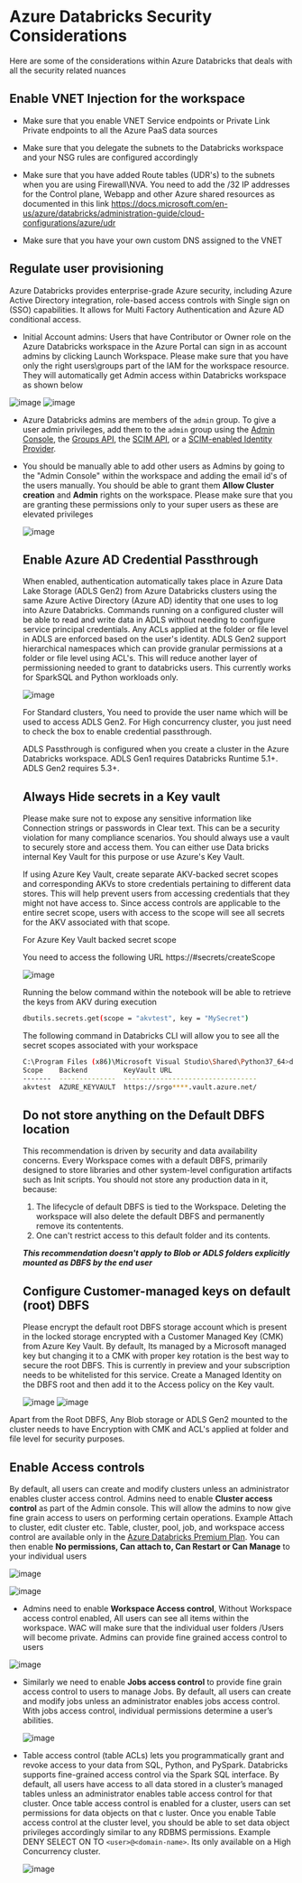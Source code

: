 #  Azure Databricks Security Considerations

Here are some of the considerations within Azure Databricks that deals with all the security related nuances

## **Enable VNET Injection for the workspace**

- Make sure that you enable VNET Service endpoints or Private Link Private endpoints to all the Azure PaaS data sources

- Make sure that you delegate the subnets to the Databricks workspace and your NSG rules are configured accordingly

- Make sure that you have added Route tables (UDR's) to the subnets when you are using Firewall\NVA. You need to add the /32 IP addresses for the Control plane, Webapp and other Azure shared resources as documented in this link https://docs.microsoft.com/en-us/azure/databricks/administration-guide/cloud-configurations/azure/udr

- Make sure that you have your own custom DNS assigned to the VNET

  

## **Regulate user provisioning**

Azure Databricks provides enterprise-grade Azure security, including Azure Active Directory integration, role-based access controls with Single sign on (SSO) capabilities. It allows for Multi Factory Authentication and Azure AD conditional access.

- Initial Account admins: Users that have Contributor or Owner role on the Azure Databricks workspace in the Azure Portal can sign in as account admins by clicking Launch Workspace. Please make sure that you have only the right users\groups part of the IAM for the workspace resource. They will automatically get Admin access within Databricks workspace as shown below

![image](https://user-images.githubusercontent.com/22504173/92905619-cc641380-f3f1-11ea-9e4c-097bc95c414e.png)
![image](https://user-images.githubusercontent.com/22504173/92905628-d0903100-f3f1-11ea-82b7-8e4e42114d8d.png)

- Azure Databricks admins are members of the `admin` group. To give a user admin privileges, add them to the `admin` group using the [Admin Console](https://docs.microsoft.com/en-us/azure/databricks/administration-guide/admin-console), the [Groups API](https://docs.microsoft.com/en-us/azure/databricks/dev-tools/api/latest/groups), the [SCIM API](https://docs.microsoft.com/en-us/azure/databricks/dev-tools/api/latest/scim/), or a [SCIM-enabled Identity Provider](https://docs.microsoft.com/en-us/azure/databricks/administration-guide/users-groups/scim/).

- You should be manually able to add other users as Admins by going to the "Admin Console" within the workspace and adding the email id's of the users manually. You should be able to grant them **Allow Cluster creation** and **Admin** rights on the workspace. Please make sure that you are granting these permissions only to your super users as these are elevated privileges

  ![image](https://user-images.githubusercontent.com/22504173/92907414-4c3ead80-f3f3-11ea-86f0-e99cce3fb572.png)

  

  

  ## Enable Azure AD Credential Passthrough

  When enabled, authentication automatically takes place in Azure Data Lake Storage (ADLS Gen2) from Azure Databricks clusters using the same Azure Active Directory (Azure AD) identity that one uses to log into Azure Databricks. Commands running on a configured cluster will be able to read and write data in ADLS without needing to configure service principal credentials. Any ACLs applied at the folder or file level in ADLS are enforced based on the user's identity. ADLS Gen2 support hierarchical namespaces which can provide granular permissions at a folder or file level using ACL's. This will reduce another layer of permissioning needed to grant to databricks users. This currently works for SparkSQL and Python workloads only.

  ![image](https://user-images.githubusercontent.com/22504173/92925511-98e0b380-f408-11ea-9711-6fba5b78c805.png)

  For Standard clusters, You need to provide the user name which will be used to access ADLS Gen2. For High concurrency cluster, you just need to check the box to enable credential passthrough. 

  ADLS Passthrough is configured when you create a cluster in the Azure Databricks workspace. ADLS Gen1 requires Databricks Runtime 5.1+. ADLS Gen2 requires 5.3+.

  

  ## Always Hide secrets in a Key vault

  Please make sure not to expose any sensitive information like Connection strings or passwords in Clear text. This can be a security violation for many compliance scenarios. You should always use a vault to securely store and access them. You can either use Data bricks internal Key Vault for this purpose or use Azure's Key Vault.

  If using Azure Key Vault, create separate AKV-backed secret scopes and corresponding AKVs to store credentials pertaining to different data stores. This will help prevent users from accessing credentials that they might not have access to. Since access controls are applicable to the entire secret scope, users with access to the scope will see all secrets for the AKV associated with that scope.

  For Azure Key Vault backed secret scope

  You need to access the following URL  https://<databricks workspace URL>#secrets/createScope

  ![image](https://user-images.githubusercontent.com/22504173/92942989-33002600-f420-11ea-8131-13d568efb3de.png)

  

  Running the below command within the notebook will be able to retrieve the keys from AKV during execution

  ```bash
  dbutils.secrets.get(scope = "akvtest", key = "MySecret")
  ```

  The following command in Databricks CLI will allow you to see all the secret scopes associated with your workspace

  ```bash
  C:\Program Files (x86)\Microsoft Visual Studio\Shared\Python37_64>databricks secrets list-scopes
  Scope    Backend         KeyVault URL
  -------  --------------  ---------------------------------
  akvtest  AZURE_KEYVAULT  https://srgo****.vault.azure.net/
  ```

  

  

  ## Do not store anything on the Default DBFS location

  This recommendation is driven by security and data availability concerns. Every Workspace comes with a default DBFS, primarily designed to store libraries and other system-level configuration artifacts such as Init scripts. You should not store any production data in it, because:

  1. The lifecycle of default DBFS is tied to the Workspace. Deleting the workspace will also delete the default DBFS and permanently remove its contentents.
  2. One can't restrict access to this default folder and its contents.

  ***This recommendation doesn't apply to Blob or ADLS folders explicitly mounted as DBFS by the end user***

  

  

  ## Configure Customer-managed keys on default (root) DBFS

  Please encrypt the default root DBFS storage account which is present in the locked storage encrypted with a Customer Managed Key (CMK) from Azure Key Vault. By default, Its managed by a Microsoft managed key but changing it to a CMK with proper key rotation is the best way to secure the root DBFS. This is currently in preview and your subscription needs to be whitelisted for this service. Create a Managed Identity on the DBFS root and then add it to the Access policy on the Key vault.

  ![image](https://user-images.githubusercontent.com/22504173/92959241-74e99600-f439-11ea-865b-84d528ff6571.png)
  ![image](https://user-images.githubusercontent.com/22504173/92959255-79ae4a00-f439-11ea-86a3-9ef6efe4bd9c.png)

 Apart from the Root DBFS, Any Blob storage or ADLS Gen2 mounted to the cluster needs to have Encryption with CMK and ACL's applied at folder and file level for security purposes.

  

  ## **Enable Access controls**

  By default, all users can create and modify clusters unless an administrator enables cluster access control. Admins need to enable **Cluster access control** as part of the Admin console. This will allow the admins to now give fine grain access to users on performing certain operations. Example Attach to cluster, edit cluster etc. Table, cluster, pool, job, and workspace access control are available only in the [Azure Databricks Premium Plan](https://databricks.com/product/azure-pricing). You can then enable **No permissions, Can attach to, Can Restart or Can Manage** to your individual users

  ![image](https://user-images.githubusercontent.com/22504173/92912811-2a93f500-f3f8-11ea-9af2-1ca84dbb32fe.png)


  ![image](https://user-images.githubusercontent.com/22504173/92914411-9b87dc80-f3f9-11ea-803b-fdbea72a4b54.png)

- Admins need to enable **Workspace Access control**, Without Workspace access control enabled, All users can see all items within the workspace. WAC will make sure that the individual user folders /Users will become private. Admins can provide fine grained access control to users 


![image](https://user-images.githubusercontent.com/22504173/92913462-c4f43880-f3f8-11ea-9e97-eafd073fe456.png)



- Similarly we need to enable **Jobs access control** to provide fine grain access control to users to manage Jobs. By default, all users can create and modify jobs unless an administrator enables jobs access control. With jobs access control, individual permissions determine a user’s abilities.

  ![image](https://user-images.githubusercontent.com/22504173/92915285-69c34580-f3fa-11ea-9991-f97fd64aaf7c.png)

- Table access control (table ACLs) lets you programmatically grant and revoke access to your data from SQL, Python, and PySpark. Databricks supports fine-grained access control via the Spark SQL interface. By default, all users have access to all data stored in a cluster’s managed tables unless an administrator enables table access control for that cluster. Once table access control is enabled for a cluster, users can set permissions for data objects on that c luster. Once you enable Table access control at the cluster level, you should be able to set data object privileges accordingly similar to any RDBMS permissions. Example DENY SELECT ON <table-name> TO `<user>@<domain-name>`. Its only available on a High Concurrency cluster.

  ![image](https://user-images.githubusercontent.com/22504173/92916985-09cd9e80-f3fc-11ea-92e2-a80a7976505d.png)



